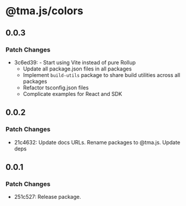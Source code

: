 # @tma.js/colors

## 0.0.3

### Patch Changes

- 3c6ed39: - Start using Vite instead of pure Rollup
  - Update all package.json files in all packages
  - Implement `build-utils` package to share build utilities across all packages
  - Refactor tsconfig.json files
  - Complicate examples for React and SDK

## 0.0.2

### Patch Changes

- 21c4632: Update docs URLs. Rename packages to @tma.js. Update deps

## 0.0.1

### Patch Changes

- 251c527: Release package.
